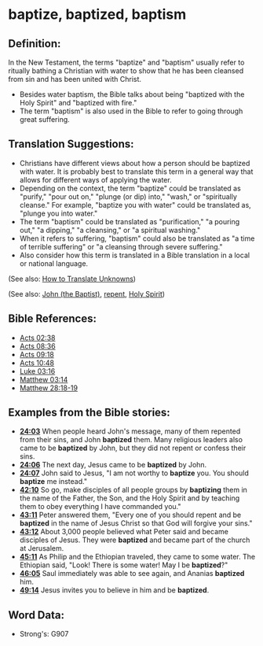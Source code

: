 # baptize, baptized, baptism #

## Definition: ##

In the New Testament, the terms "baptize" and "baptism" usually refer to ritually bathing a Christian with water to show that he has been cleansed from sin and has been united with Christ.

* Besides water baptism, the Bible talks about being "baptized with the Holy Spirit" and "baptized with fire."
* The term "baptism" is also used in the Bible to refer to going through great suffering.

## Translation Suggestions: ##

* Christians have different views about how a person should be baptized with water. It is probably best to translate this term in a general way that allows for different ways of applying the water.
* Depending on the context, the term "baptize" could be translated as "purify," "pour out on," "plunge (or dip) into," "wash," or "spiritually cleanse." For example, "baptize you with water" could be translated as, "plunge you into water."
* The term "baptism" could be translated as "purification," "a pouring out," "a dipping," "a cleansing," or "a spiritual washing."
* When it refers to suffering, "baptism" could also be translated as "a time of terrible suffering" or "a cleansing through severe suffering."
* Also consider how this term is translated in a Bible translation in a local or national language.

(See also: [How to Translate Unknowns](rc://en/ta/man/translate/translate-unknown))

(See also: [John (the Baptist)](../names/johnthebaptist.md), [repent](../kt/repent.md), [Holy Spirit](../kt/holyspirit.md))

## Bible References: ##

* [Acts 02:38](rc://en/tn/help/act/02/38)
* [Acts 08:36](rc://en/tn/help/act/08/36)
* [Acts 09:18](rc://en/tn/help/act/09/18)
* [Acts 10:48](rc://en/tn/help/act/10/48)
* [Luke 03:16](rc://en/tn/help/luk/03/16)
* [Matthew 03:14](rc://en/tn/help/mat/03/14)
* [Matthew 28:18-19](rc://en/tn/help/mat/28/18)

## Examples from the Bible stories: ##

* __[24:03](rc://en/tn/help/obs/24/03)__ When people heard John's message, many of them repented from their sins, and John __baptized__  them. Many religious leaders also came to be __baptized__  by John, but they did not repent or confess their sins.
* __[24:06](rc://en/tn/help/obs/24/06)__ The next day, Jesus came to be __baptized__  by John.
* __[24:07](rc://en/tn/help/obs/24/07)__ John said to Jesus, "I am not worthy to __baptize__  you. You should __baptize__  me instead."
* __[42:10](rc://en/tn/help/obs/42/10)__ So go, make disciples of all people groups by __baptizing__  them in the name of the Father, the Son, and the Holy Spirit and by teaching them to obey everything I have commanded you."
* __[43:11](rc://en/tn/help/obs/43/11)__ Peter answered them, "Every one of you should repent and be __baptized__  in the name of Jesus Christ so that God will forgive your sins."
* __[43:12](rc://en/tn/help/obs/43/12)__ About 3,000 people believed what Peter said and became disciples of Jesus. They were __baptized__  and became part of the church at Jerusalem.
* __[45:11](rc://en/tn/help/obs/45/11)__ As Philip and the Ethiopian traveled, they came to some water. The Ethiopian said, "Look! There is some water! May I be __baptized__?"
* __[46:05](rc://en/tn/help/obs/46/05)__ Saul immediately was able to see again, and Ananias __baptized__  him.
* __[49:14](rc://en/tn/help/obs/49/14)__ Jesus invites you to believe in him and be __baptized__.


## Word Data: ##

* Strong's: G907
